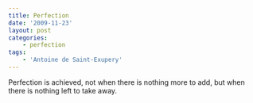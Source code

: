 ```yaml
---
title: Perfection
date: '2009-11-23'
layout: post
categories:
    - perfection
tags:
    - 'Antoine de Saint-Exupery'
---
```


Perfection is achieved, not when there is nothing more to add, but when there is nothing left to take away.